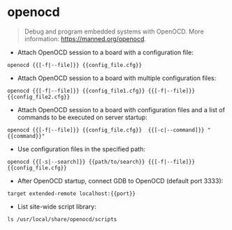 # openocd

> Debug and program embedded systems with OpenOCD.
> More information: <https://manned.org/openocd>.

- Attach OpenOCD session to a board with a configuration file:

`openocd {{[-f|--file]}} {{config_file.cfg}}`

- Attach OpenOCD session to a board with multiple configuration files:

`openocd {{[-f|--file]}} {{config_file1.cfg}} {{[-f|--file]}} {{config_file2.cfg}}`

- Attach OpenOCD session to a board with configuration files and a list of commands to be executed on server startup:

`openocd {{[-f|--file]}} {{config_file.cfg}}  {{[-c|--command]}} "{{command}}"`

- Use configuration files in the specified path:

`openocd {{[-s|--search]}} {{path/to/search}} {{[-f|--file]}} {{config_file.cfg}}`

- After OpenOCD startup, connect GDB to OpenOCD (default port 3333):

`target extended-remote localhost:{{port}}`

- List site-wide script library:

`ls /usr/local/share/openocd/scripts`
